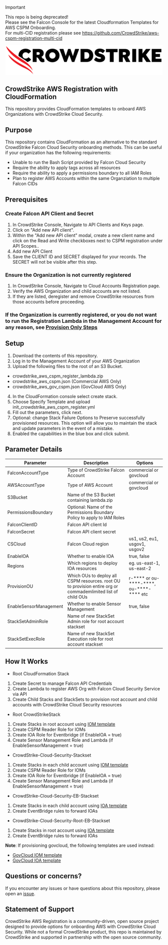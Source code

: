 > [!IMPORTANT]
> This repo is being deprecated!  
> Please see the Falcon Console for the latest Cloudformation Templates for AWS CSPM Onboarding.  
> For multi-CID registration please see https://github.com/CrowdStrike/aws-cspm-registration-multi-cid 

![](https://raw.githubusercontent.com/CrowdStrike/falconpy/main/docs/asset/cs-logo.png)

## CrowdStrike AWS Registration with CloudFormation

This repository provides CloudFormation templates to onboard AWS Organizations with CrowdStrike Cloud Security.

## Purpose
This repository contains CloudFormation as an alternative to the standard CrowdStrike Falcon Cloud Security onboarding methods.  This can be useful if your organization has the following requirements:
- Unable to run the Bash Script provided by Falcon Cloud Security
- Require the ability to apply tags across all resources
- Require the ability to apply a permissions boundary to all IAM Roles
- Plan to register AWS Accounts within the same Organziation to multiple Falcon CIDs

## Prerequisites

### Create Falcon API Client and Secret
1. In CrowdStrike Console, Navigate to API Clients and Keys page.
2. Click on "Add new API client".
3. Within the "Add new API client" modal, create a new client name and click on the Read and Write checkboxes next to CSPM registration under API Scopes..
4. Add new API Client
5. Save the CLIENT ID and SECRET displayed for your records. The SECRET will not be visible after this step.

### Ensure the Organization is not currently registered
1. In CrowdStrike Console, Navigate to Cloud Accounts Registration page.
2. Verify the AWS Organization and child accounts are not listed.
3. If they are listed, deregister and remove CrowdStrike resources from those accounts before proceeding.

### If the Organization is currently registered, or you do not want to run the Registration Lambda in the Management Account for any reason, see [Provision Only Steps](./provision-only/README.md)

## Setup
1. Download the contents of this repository.
2. Log in to the Management Account of your AWS Organization
3. Upload the following files to the root of an S3 Bucket.
- crowdstrike_aws_cspm_register_lambda.zip 
- crowdstrike_aws_cspm.json (Commercial AWS Only)
- crowdstrike_aws_gov_cspm.json (GovCloud AWS Only)
4. In the CloudFormation console select create stack.
5. Choose Specify Template and upload init_crowdstrike_aws_cspm_register.yml
6. Fill out the parameters, click next.
7. Optional: change Stack Failure Options to Preserve successfully provisioned resources. This option will allow you to maintain the stack and update parameters in the event of a mistake.
7. Enabled the capabilities in the blue box and click submit.

## Parameter Details
| Parameter | Description | Options |
|---|---|---|
|FalconAccountType| Type of CrowdStrike Falcon Account |commercial or govcloud|
|AWSAccountType| Type of AWS Account |commercial or govcloud|
|S3Bucket| Name of the S3 Bucket containing lambda.zip| |
|PermissionsBoundary| Optional: Name of the Permissions Boundary Policy to apply to IAM Roles||
|FalconClientID| Falcon API client Id | |
|FalconSecret| Falcon API client secret| |
|CSCloud| Falcon Cloud region| us1, us2, eu1, usgov1, usgov2|
|EnableIOA| Whether to enable IOA| true, false|
|Regions| Which regions to deploy IOA resources| eg. us-east-1, us-east-2|
|ProvisionOU| Which OUs to deploy all CSPM resources. root OU to provision entire org or commademlimited list of child OUs| r-**** or ou-\*\*\*\*-\*\*\*\*, ou-\*\*\*\*-\*\*\*\* etc|
|EnableSensorManagement| Whether to enable Sensor Management| true, false|
|StackSetAdminRole| Name of new StackSet Admin role for root account stackset||
|StackSetExecRole| Name of new StackSet Execution role for root account stackset||

## How It Works

- Root CloudFormation Stack 
1. Create Secret to manage Falcon API Credentials
2. Create Lambda to register AWS Org with Falcon Cloud Security Service via API
3. Create Child Stacks and StackSets to provision root account and child accounts with CrowdStrike Cloud Security resources
- Root CrowdStrikeStack
1. Create Stacks in root account using [IOM template](./crowdstrike_aws_cspm.json)
2. Create CSPM Reader Role for IOMs
3. Create IOA Role for Eventbridge (if EnableIOA = true)
4. Create Sensor Management Role and Lambda (if EnableSensorManagement = true)
- CrowdStrike-Cloud-Security-Stackset 
1. Create Stacks in each child account using [IOM template](./crowdstrike_aws_cspm.json)
2. Create CSPM Reader Role for IOMs
3. Create IOA Role for Eventbridge (if EnableIOA = true)
4. Create Sensor Management Role and Lambda (if EnableSensorManagement = true)
- CrowdStrike-Cloud-Security-EB-Stackset 
1. Create Stacks in each child account using [IOA template](https://cs-prod-cloudconnect-templates.s3.amazonaws.com/aws_cspm_cloudformation_eb_v2.json)
2. Create EventBridge rules to forward IOAs
- CrowdStrike-Cloud-Security-Root-EB-Stackset
1. Create Stacks in root account using [IOA template](https://cs-prod-cloudconnect-templates.s3.amazonaws.com/aws_cspm_cloudformation_eb_v2.json)
2. Create EventBridge rules to forward IOAs

**Note**: If provisioning govcloud, the following templates are used instead:
- [GovCloud IOM template](./crowdstrike_aws_gov_cspm.json)
- [GovCloud IOA template](https://cs-csgov-laggar-cloudconnect-templates.s3-us-gov-west-1.amazonaws.com/aws_cspm_cloudformation_eb_v2.json)

## Questions or concerns?

If you encounter any issues or have questions about this repository, please open an [issue](https://github.com/CrowdStrike/cloud-aws-registration-cloudformation/issues/new/choose).

## Statement of Support

CrowdStrike AWS Registration is a community-driven, open source project designed to provide options for onboarding AWS with CrowdStrike Cloud Security. While not a formal CrowdStrike product, this repo is maintained by CrowdStrike and supported in partnership with the open source community.
